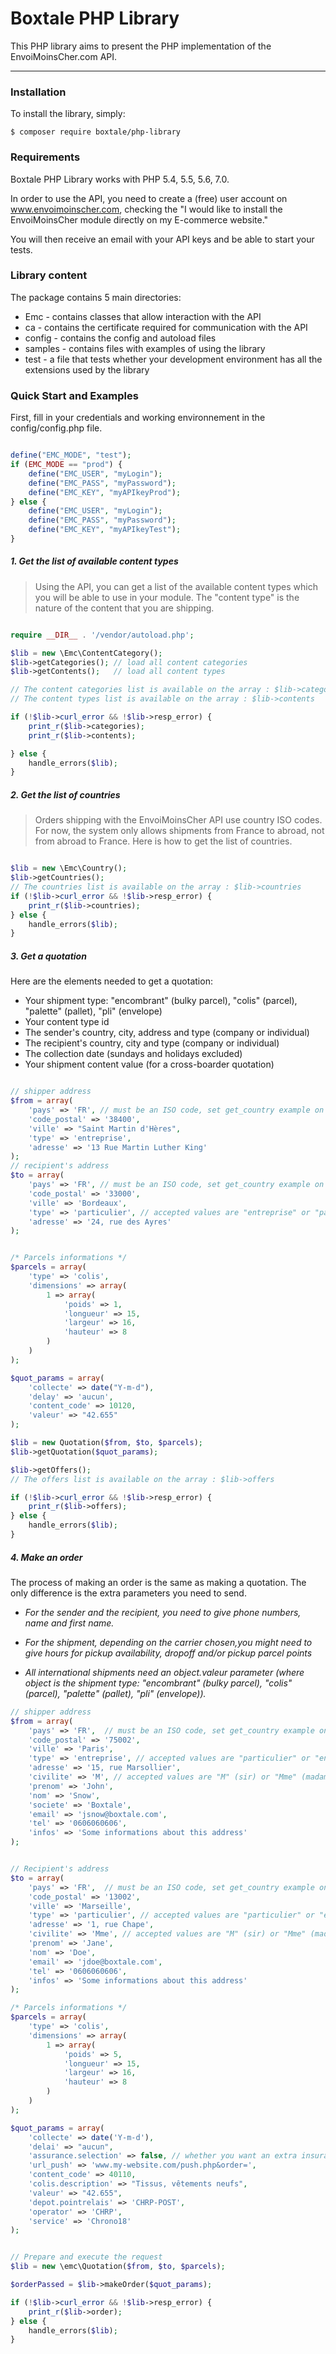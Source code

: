 # Boxtale PHP Library

This PHP library aims to present the PHP implementation of the EnvoiMoinsCher.com API.

---

### Installation

To install the library, simply:

    $ composer require boxtale/php-library


### Requirements

Boxtale PHP Library works with PHP 5.4, 5.5, 5.6, 7.0.

In order to use the API, you need to create a (free) user account on www.envoimoinscher.com, checking the "I would like to install the EnvoiMoinsCher module directly on my E-commerce website."

You will then receive an email with your API keys and be able to start your tests.
### Library content

The package contains 5 main directories:
  * Emc - contains classes that allow interaction with the API
  * ca - contains the certificate required for communication with the API
  * config - contains the config and autoload files
  * samples - contains files with examples of using the library
  * test - a file that tests whether your development environment has all the extensions used by the library


### Quick Start and Examples

First, fill in your credentials and working environnement in the config/config.php file.

```php

define("EMC_MODE", "test");
if (EMC_MODE == "prod") {
    define("EMC_USER", "myLogin");
    define("EMC_PASS", "myPassword");
    define("EMC_KEY", "myAPIkeyProd");
} else {
    define("EMC_USER", "myLogin");
    define("EMC_PASS", "myPassword");
    define("EMC_KEY", "myAPIkeyTest");
}

```




##### 1. Get the list of available content types

>Using the API, you can get a list of the available content types which you will be able to use in your module. The "content type" is the nature of the content that you are shipping.

```php

require __DIR__ . '/vendor/autoload.php';

$lib = new \Emc\ContentCategory();
$lib->getCategories(); // load all content categories
$lib->getContents();   // load all content types

// The content categories list is available on the array : $lib->categories
// The content types list is available on the array : $lib->contents

if (!$lib->curl_error && !$lib->resp_error) {
    print_r($lib->categories);
    print_r($lib->contents);

} else {
    handle_errors($lib);
}

```

##### 2. Get the list of countries

>Orders shipping with the EnvoiMoinsCher API use country ISO codes. For now, the system only allows shipments from France to abroad, not from abroad to France. Here is how to get the list of countries.

```php

$lib = new \Emc\Country();
$lib->getCountries();
// The countries list is available on the array : $lib->countries
if (!$lib->curl_error && !$lib->resp_error) {
    print_r($lib->countries);
} else {
    handle_errors($lib);
}

```




##### 3. Get a quotation

Here are the elements needed to get a quotation:
  * Your shipment type: "encombrant" (bulky parcel), "colis" (parcel), "palette" (pallet), "pli" (envelope)
  * Your content type id
  * The sender's country, city, address and type (company or individual)
  * The recipient's country, city and type (company or individual)
  * The collection date (sundays and holidays excluded)
  * Your shipment content value (for a cross-boarder quotation)


```php

// shipper address
$from = array(
    'pays' => 'FR', // must be an ISO code, set get_country example on how to get codes
    'code_postal' => '38400',
    'ville' => "Saint Martin d'Hères",
    'type' => 'entreprise',
    'adresse' => '13 Rue Martin Luther King'
);
// recipient's address
$to = array(
    'pays' => 'FR', // must be an ISO code, set get_country example on how to get codes
    'code_postal' => '33000',
    'ville' => 'Bordeaux',
    'type' => 'particulier', // accepted values are "entreprise" or "particulier"
    'adresse' => '24, rue des Ayres'
);


/* Parcels informations */
$parcels = array(
    'type' => 'colis',
    'dimensions' => array(
        1 => array(
            'poids' => 1,
            'longueur' => 15,
            'largeur' => 16,
            'hauteur' => 8
        )
    )
);

$quot_params = array(
    'collecte' => date("Y-m-d"),
    'delay' => 'aucun',
    'content_code' => 10120,
    'valeur' => "42.655"
);

$lib = new Quotation($from, $to, $parcels);
$lib->getQuotation($quot_params);

$lib->getOffers();
// The offers list is available on the array : $lib->offers

if (!$lib->curl_error && !$lib->resp_error) {
    print_r($lib->offers);
} else {
    handle_errors($lib);
}

```

##### 4. Make an order

The process of making an order is the same as making a quotation. The only difference is the extra parameters you need to send.

* _For the sender and the recipient, you need to give phone numbers, name and first name._

* _For the shipment, depending on the carrier chosen,you might need to give hours for pickup availability, dropoff and/or pickup parcel points_

* _All international shipments need an <em>object.</em>valeur parameter (where <em>object</em> is the shipment type: "encombrant" (bulky parcel), "colis" (parcel), "palette" (pallet), "pli" (envelope))._



```php
// shipper address
$from = array(
    'pays' => 'FR',  // must be an ISO code, set get_country example on how to get codes
    'code_postal' => '75002',
    'ville' => 'Paris',
    'type' => 'entreprise', // accepted values are "particulier" or "entreprise"
    'adresse' => '15, rue Marsollier',
    'civilite' => 'M', // accepted values are "M" (sir) or "Mme" (madam)
    'prenom' => 'John',
    'nom' => 'Snow',
    'societe' => 'Boxtale',
    'email' => 'jsnow@boxtale.com',
    'tel' => '0606060606',
    'infos' => 'Some informations about this address'
);


// Recipient's address
$to = array(
    'pays' => 'FR',  // must be an ISO code, set get_country example on how to get codes
    'code_postal' => '13002',
    'ville' => 'Marseille',
    'type' => 'particulier', // accepted values are "particulier" or "entreprise"
    'adresse' => '1, rue Chape',
    'civilite' => 'Mme', // accepted values are "M" (sir) or "Mme" (madam)
    'prenom' => 'Jane',
    'nom' => 'Doe',
    'email' => 'jdoe@boxtale.com',
    'tel' => '0606060606',
    'infos' => 'Some informations about this address'
);

/* Parcels informations */
$parcels = array(
    'type' => 'colis',
    'dimensions' => array(
        1 => array(
            'poids' => 5,
            'longueur' => 15,
            'largeur' => 16,
            'hauteur' => 8
        )
    )
);

$quot_params = array(
    'collecte' => date('Y-m-d'),
    'delai' => "aucun",
    'assurance.selection' => false, // whether you want an extra insurance or not
    'url_push' => 'www.my-website.com/push.php&order=',
    'content_code' => 40110,
    'colis.description' => "Tissus, vêtements neufs",
    'valeur' => "42.655",
    'depot.pointrelais' => 'CHRP-POST',
    'operator' => 'CHRP',
    'service' => 'Chrono18'
);


// Prepare and execute the request
$lib = new \emc\Quotation($from, $to, $parcels);

$orderPassed = $lib->makeOrder($quot_params);

if (!$lib->curl_error && !$lib->resp_error) {
    print_r($lib->order);
} else {
    handle_errors($lib);
}

```
